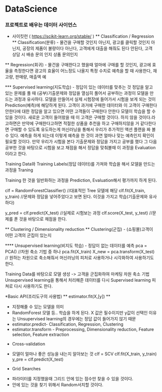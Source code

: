 # DataScience


### 프로젝트로 배우는 데이터 사이언스 ###

* 사이킷런 ( https://scikit-learn.org/stable/ )
**  Classification / Regression
** Classification(분류) - 물건을 구매할 것인지 아닌지, 광고를 클릭할 것인지 아닌지, 공장의 제품이 불량이다 아닌다, 고객에게 대출을 해줘도 된다 안된다, 고객 상담 시 배송 문의 인지 상품 문의인지

  
** Regression(회귀) - 물건을 구매한다고 했을때 얼마에 구매를 할 것인지, 광고에 효율을 측정한다면 광고의 효율이 어느정도 나올지 특정 수치로 예측을 할 때 사용한다, 재고량, 판매량, 매출액 예

*** Supervised learning(지도학습) - 정답이 있는 데이터를 맞추는 것
정답을 알고 있는 문제를 풀 때 
(공부)기출문제와 정답을 열심히 풀어서 공부하는 과정이 모델을 만드는 과정과 유사하다.
모델을 만들어서 실제 시험장에 들어가서 시험을 보게 되는 것이 Prediction(예측)에 해당하게 된다.
고객이 과거에 구매한 데이터와 이 고객이 구매한다 안한다에 대한 정답을 알고 있으면 어떤 고객들이 구매한다 안한다 모델이 학습을 할 수 있을 것이다. 새로운 고객이 들어왔을 때 이 고객은 구매할 것이다. 하지 않을 것이다.라고하면은 만약에 구매한다고하면 적절한 상품을 추천을 하고 구매하지않을 거 같다한다면 구매할 수 있도록 유도하는게 머신러닝을 통해서 우리가 추가적인 액션 플랜을 짜 볼 수 있다.
예측을 하게 되는데 이렇게 예측을 한 것이 과연 얼마나 맞는 예측인지 확인이 필요할 것이다. 만약 우리가 시험을 본다 기출문제와 정답을 가지고 공부를 했다 그 다음 공부한 것을 바탕으로 시험을 보고 채점을 해서 정답을 맞춰볼때 이 과정을 Evaluation이라고 한다.

Training Data와 Training Labels(정답 데이터)를 가져와 학습을 해서 모델을 만드는 과정을 Traning

Training 한 것을 일반화하는 과정을 Prediction, Evaluation해서 평가까지 하게 된다. 

clf = RandomForestClassifier() //대표적인 Tree 모델에 해당
clf.fit(X_train, y_train) //문제와 정답을 넣어주었다고 보면 된다.  이것을 가지고 학습(기출문제와 유사하다)

y_pred = clf.predict(X_test) //실제로 시험보는 과정
clf.score(X_test, y_test)  //문제를 푼 것을 바탕으로 채점을 한다.




** Clustering / Dimensionality reduction
** Clustering(군집) - (쇼핑몰)고객이 어떤 고객의 군집이 있는지

**** Unsupervised learning(비지도 학습) - 정답이 없는 데이터를 예측 
pca = PCA() //차원 축소 기법 중 하나
pca.fit(X_train)
X_new = pca.transform(X_test) // 원하는 차원으로 축소해줘서 머신러닝의 피처로 사용하거나 시각화하여 사용하기도 한다. 


Training Data를 바탕으로 모델 생성 -> 고객을 군집화하여 마케팅
차원 축소 기법
Unsupervised learning을 통해서 처리해준 데이터를 다시 Supervised learning 피쳐로 다시 사용하기도 한다. 


*Basic API(조리도구의 사용법)
** estimator.fit(X,[y]) **
- 지정해줄 수 있는 모델을 의미
- RandomForest 모델 등.. 학습을 하게 된다. X 값은 필수이지만 y값이 선택인 이유는 Unsupervised learning의 경우에는 정답 값이 들어가지 않기 때문 
- estimator.predict- Classification, Regression, Clustering
- estimator.transform - Preprocessing, Dimensionality reduction, Feature selection, Feature extraction


* Cross-validation
- 모델이 얼마나 좋은 성능을 내는지 알아보는 것
clf = SCV 
clf.fit(X_train, y_train)
y_pre = clf.predict(X_test)


* Grid Searches
- 파라미터를 지정했을때 그리드 안에 있는 점수만 찾을 수 있을 것이다.
- 안에 있는 것을 찾기 위해서 Random서치할 것이다. 













